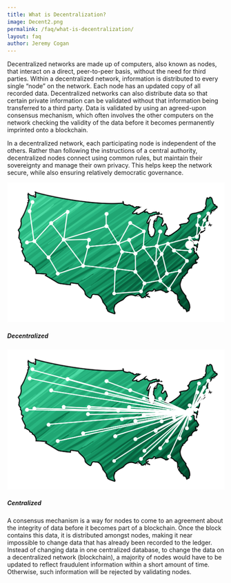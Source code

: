 ```yaml
---
title: What is Decentralization?
image: Decent2.png
permalink: /faq/what-is-decentralization/
layout: faq
author: Jeremy Cogan
---
```


<span>Decentralized networks are made up of computers, also known as nodes, that interact on a direct, peer-to-peer basis, without the need for third parties. Within a decentralized network, information is distributed to every single “node” on the network. Each node has an updated copy of all recorded data. Decentralized networks can also distribute data so that certain private information can be validated without that information being transferred to a third party. Data is validated by using an agreed-upon consensus mechanism, which often involves the other computers on the network checking the validity of the data before it becomes permanently imprinted onto a blockchain.</span>

<span>In a decentralized network, each participating node is independent of the others. Rather than following the instructions of a central authority, decentralized nodes connect using common rules, but maintain their sovereignty and manage their own privacy. This helps keep the network secure, while also ensuring relatively democratic governance.</span>

<img src="/assets/img/US_Decentralization.jpg">
<h5>Decentralized</h5>

<img src="/assets/img/US_Centralization.jpg">
<h5>Centralized</h5>

<span>A consensus mechanism is a way for nodes to come to an agreement about the integrity of data before it becomes part of a blockchain. Once the block contains this data, it is distributed amongst nodes, making it near impossible to change data that has already been recorded to the ledger. Instead of changing data in one centralized database, to change the data on a decentralized network (blockchain), a majority of nodes would have to be updated to reflect fraudulent information within a short amount of time. Otherwise, such information will be rejected by validating nodes.</span>
